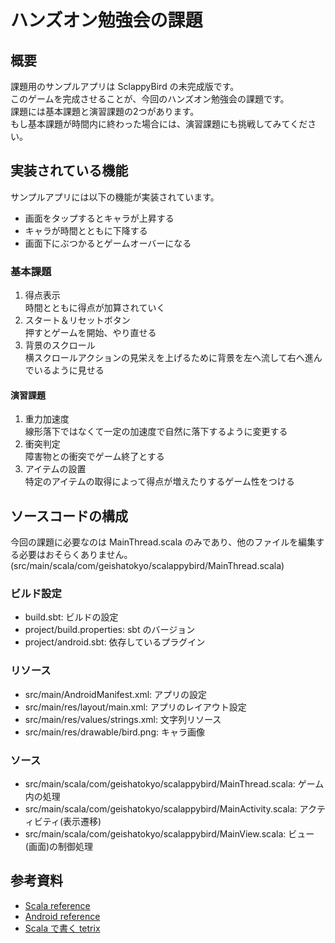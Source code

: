 # ハンズオン勉強会の課題

## 概要

課題用のサンプルアプリは SclappyBird の未完成版です。  
このゲームを完成させることが、今回のハンズオン勉強会の課題です。  
課題には基本課題と演習課題の2つがあります。  
もし基本課題が時間内に終わった場合には、演習課題にも挑戦してみてください。

## 実装されている機能

サンプルアプリには以下の機能が実装されています。
* 画面をタップするとキャラが上昇する
* キャラが時間とともに下降する
* 画面下にぶつかるとゲームオーバーになる

### 基本課題

1. 得点表示  
時間とともに得点が加算されていく
2. スタート＆リセットボタン  
押すとゲームを開始、やり直せる
3. 背景のスクロール  
横スクロールアクションの見栄えを上げるために背景を左へ流して右へ進んでいるように見せる

#### 演習課題

1. 重力加速度  
線形落下ではなくて一定の加速度で自然に落下するように変更する
2. 衝突判定  
障害物との衝突でゲーム終了とする
3. アイテムの設置  
特定のアイテムの取得によって得点が増えたりするゲーム性をつける

## ソースコードの構成

今回の課題に必要なのは MainThread.scala のみであり、他のファイルを編集する必要はおそらくありません。  
(src/main/scala/com/geishatokyo/scalappybird/MainThread.scala)

### ビルド設定

* build.sbt: ビルドの設定
* project/build.properties: sbt のバージョン
* project/android.sbt: 依存しているプラグイン

### リソース

* src/main/AndroidManifest.xml: アプリの設定
* src/main/res/layout/main.xml: アプリのレイアウト設定
* src/main/res/values/strings.xml: 文字列リソース
* src/main/res/drawable/bird.png: キャラ画像

### ソース

* src/main/scala/com/geishatokyo/scalappybird/MainThread.scala: ゲーム内の処理
* src/main/scala/com/geishatokyo/scalappybird/MainActivity.scala: アクティビティ(表示遷移)
* src/main/scala/com/geishatokyo/scalappybird/MainView.scala: ビュー(画面)の制御処理

## 参考資料

* [Scala reference](http://www.scala-lang.org/api/current/)
* [Android reference](http://developer.android.com/reference/packages.html)
* [Scala で書く tetrix](http://eed3si9n.com/tetrix-in-scala/ja/index.html)

